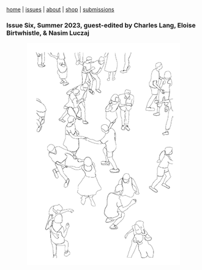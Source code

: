 [home](index.md) | [issues](issues.md) | [about](about.md) | [shop](shop.md)  |  [submissions](submit.md)

### Issue Six, Summer 2023, guest-edited by Charles Lang, Eloise Birtwhistle, & Nasim Luczaj

<p align="center">
​ <img src="wg6bk.jpeg" alt="Issue Six" width="400"/>
